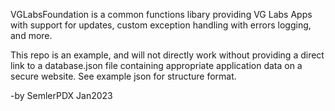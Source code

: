 VGLabsFoundation is a common functions libary providing VG Labs Apps with support for updates, custom exception handling with errors logging, and more.

This repo is an example, and will not directly work without providing a direct link to a database.json file containing appropriate application data on a secure website.  See example json for structure format.

-by SemlerPDX Jan2023